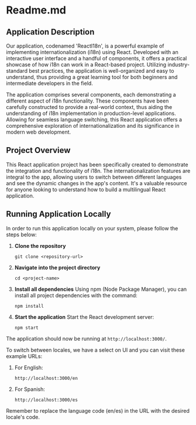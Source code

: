 # Readme.md

## Application Description
Our application, codenamed 'ReactI18n', is a powerful example of implementing internationalization (i18n) using React. Developed with an interactive user interface and a handful of components, it offers a practical showcase of how i18n can work in a React-based project. Utilizing industry-standard best practices, the application is well-organized and easy to understand, thus providing a great learning tool for both beginners and intermediate developers in the field.

The application comprises several components, each demonstrating a different aspect of i18n functionality. These components have been carefully constructed to provide a real-world context, thus aiding the understanding of i18n implementation in production-level applications. Allowing for seamless language switching, this React application offers a comprehensive exploration of internationalization and its significance in modern web development.

## Project Overview
This React application project has been specifically created to demonstrate the integration and functionality of i18n. The internationalization features are integral to the app, allowing users to switch between different languages and see the dynamic changes in the app's content. It's a valuable resource for anyone looking to understand how to build a multilingual React application.

## Running Application Locally
In order to run this application locally on your system, please follow the steps below:

1. **Clone the repository**
    ```
    git clone <repository-url>
    ```
2. **Navigate into the project directory**
    ```
    cd <project-name>
    ```
3. **Install all dependencies**
    Using npm (Node Package Manager), you can install all project dependencies with the command:
    ```
    npm install
    ```
4. **Start the application**
    Start the React development server:
    ```
    npm start
    ```
The application should now be running at `http://localhost:3000/`.

To switch between locales, we have a select on UI and you can visit these example URLs:
1. For English:
    ```
    http://localhost:3000/en
    ```
2. For Spanish:
    ```
    http://localhost:3000/es
    ```

Remember to replace the language code (en/es) in the URL with the desired locale's code.
